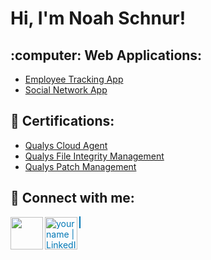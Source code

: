 <h1>Hi, I'm Noah Schnur! <a href="https://www.linkedin.com/in/noahschnur"> </a>

<h2>:computer: Web Applications:</h2>

  - [Employee Tracking App](https://github.com/noahschnur/employeetracker)
  - [Social Network App](https://github.com/noahschnur/social-network-api)
  
<h2>📜 Certifications:</h2>

   - [Qualys Cloud Agent](https://github.com/noahschnur/pdfs/blob/main/Cloud_Agent.pdf)
  - [Qualys File Integrity Management](https://github.com/noahschnur/pdfs/blob/main/File_Integrity_Monitoring.pdf)
  - [Qualys Patch Management](https://github.com/noahschnur/pdfs/blob/main/Patch_Management.pdf)
     
 
<h2> 🤳 Connect with me:</h2>

[<a href="mailto:noahschnur@gmail.com" title="gmail icon_created_by_Freepik_Flaticon">
  <img align="left" width="52px" src="https://github.com/noahschnur/noahschnur/assets/77124652/f9ce3b0c-e74e-489b-949e-f14452ee9473" /></a>][email]
[<a href="https://www.linkedin.com/in/noahschnur" style="color: #0077B5; border: 1px solid #0077B5;">
  <img align="left" alt="yourname | LinkedIn" width="52px" src="https://pngmind.com/wp-content/uploads/2019/08/Linkedin-Logo-Png-Transparent-Background-1.png" />
</a>][linkedin]

[email]: noahschnur@gmail.com
[linkedin]: https://www.linkedin.com/in/noahschnur
